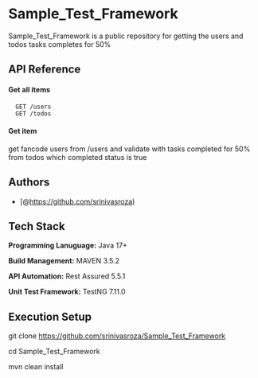 
# Sample_Test_Framework

Sample_Test_Framework is a public repository for getting the users and todos tasks completes for 50%



## API Reference

#### Get all items

```http
  GET /users
  GET /todos
```
#### Get item

get fancode users from /users and validate with tasks completed for 50% from todos which completed status is true


## Authors

- [@https://github.com/srinivasroza)


## Tech Stack

**Programming Lanuguage:** Java 17+

**Build Management:**  MAVEN 3.5.2

**API Automation:**  Rest Assured 5.5.1

**Unit Test Framework:**  TestNG 7.11.0




## Execution Setup

git clone https://github.com/srinivasroza/Sample_Test_Framework

cd Sample_Test_Framework

mvn clean install
